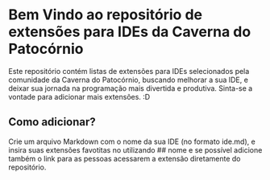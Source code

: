 # Bem Vindo ao repositório de extensões para IDEs da Caverna do Patocórnio

Este repositório contém listas de extensões para IDEs selecionados pela comunidade da Caverna do Patocórnio, buscando melhorar a sua IDE, e deixar sua jornada na programação mais divertida e produtiva.
Sinta-se a vontade para adicionar mais extensões. :D

## Como adicionar?

Crie um arquivo Markdown com o nome da sua IDE (no formato ide.md), e insira suas extensões favotitas no utilizando ## nome e se possível adicione também o link para as pessoas acessarem a extensão diretamente do repositório.
